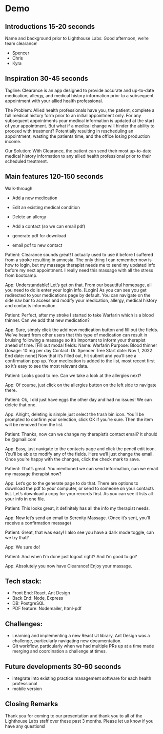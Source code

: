 # Demo

## Introductions 15-20 seconds

Name and background prior to Lighthouse Labs:
Good afternoon, we’re team clearance!
- Spencer
- Chris
- Kyra 

## Inspiration 30-45 seconds

Tagline:
Clearance is an app designed to provide accurate and up-to-date medication, allergy, and medical history information prior to a subsequent appointment with your allied health professional.

The Problem: 
Allied health professionals have you, the patient, complete a full medical history form prior to an initial appointment only. For any subsequent appointments your medical information is updated at the start of your appointment. But what if a medical change will hinder the ability to proceed with treatment? Potentially resulting in rescheduling an appointment, wasting the patients time, and the office losing production income.

Our Solution: With Clearance, the patient can send their most up-to-date medical history information to any allied health professional prior to their scheduled treatment. 


## Main features 120-150 seconds

Walk-through:
- Add a new medication

- Edit an existing medical condition

- Delete an allergy 

- Add a contact (so we can email pdf)

- generate pdf for download

- email pdf to new contact

Patient: Clearance sounds great! I actually used to use it before I suffered from a stroke resulting in amnesia. The only thing I can remember now is how to login, but my massage therapist needs me to send my updated info before my next appointment. I really need this massage with all the stress from bootcamp.

App: Understandable! Let’s get on that. From our beautiful homepage, all you need to do is enter your login info.
[Login]
As you can see you get redirected to your medications page by default. You can navigate on the side nav bar to access and modify your medication, allergy, medical history and contacts information.

Patient: Perfect, after my stroke I started to take Warfarin which is a blood thinner. Can we add that new medication?

App: Sure, simply click the add new medication button and fill out the fields. We’ve heard from other users that this type of medication can result in bruising following a massage so it’s important to inform your therapist ahead of time.
[Fill out modal fields:
Name: Warfarin
Purpose: Blood thinner
Dosage: 10 mg per day
Contact: Dr. Spencer Tree
Start date: Nov 1, 2022
End date: none]
Now that it’s filled out, hit submit and you’ll see a confirmation pop up. Your medication is added to the list, most recent first so it’s easy to see the most relevant data.

Patient: Looks good to me. Can we take a look at the allergies next?

App: Of course, just click on the allergies button on the left side to navigate there.

Patient: Ok, I did just have eggs the other day and had no issues! We can delete that one.

App: Alright, deleting is simple just select the trash bin icon. You’ll be prompted to confirm your selection, click OK if you’re sure. Then the item will be removed from the list.

Patient: Thanks, now can we change my therapist’s contact email? It should be @gmail.com

App: Easy, just navigate to the contacts page and click the pencil edit icon. You’ll be able to modify any of the fields. Here we’ll just change the email. Once you’re happy with the changes, click the check mark to save.

Patient: That’s great. You mentioned we can send information, can we email my massage therapist now?

App: Let’s go to the generate page to do that. There are options to download the pdf to your computer, or send to someone on your contacts list. Let’s download a copy for your records first. As you can see it lists all your info in one file.

Patient: This looks great, it definitely has all the info my therapist needs.

App: Now let’s send an email to Serenity Massage. (Once it’s sent, you’ll receive a confirmation message)

Patient: Great, that was easy! I also see you have a dark mode toggle, can we try that?

App: We sure do!

Patient: And when I’m done just logout right? And I’m good to go?

App: Absolutely you now have Clearance! Enjoy your massage.

## Tech stack:

- Front End: React, Ant Design
- Back End: Node, Express
- DB: PostgreSQL
- PDF feature: Nodemailer, html-pdf

## Challenges:

- Learning and implementing a new React UI library, Ant Design was a challenge, particularly navigating new documentation.
- Git workflow, particularly when we had multiple PRs up at a time made merging and coordination a challenge at times.

## Future developments 30-60 seconds

- integrate into existing practice management software for each health professional 
- mobile version

## Closing Remarks

Thank you for coming to our presentation and thank you to all of the Lighthouse Labs staff over these past 3 months. Please let us know if you have any questions!
